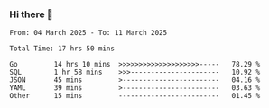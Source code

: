 ### Hi there 👋

<!--
**zhumeme/zhumeme** is a ✨ _special_ ✨ repository because its `README.md` (this file) appears on your GitHub profile.

Here are some ideas to get you started:

- 🔭 I’m currently working on ...
- 🌱 I’m currently learning ...
- 👯 I’m looking to collaborate on ...
- 🤔 I’m looking for help with ...
- 💬 Ask me about ...
- 📫 How to reach me: ...
- 😄 Pronouns: ...
- ⚡ Fun fact: ...
-->

<!--START_SECTION:waka-->

```all_time
From: 04 March 2025 - To: 11 March 2025

Total Time: 17 hrs 50 mins

Go         14 hrs 10 mins  >>>>>>>>>>>>>>>>>>>>-----   78.29 %
SQL        1 hr 58 mins    >>>----------------------   10.92 %
JSON       45 mins         >------------------------   04.16 %
YAML       39 mins         >------------------------   03.63 %
Other      15 mins         -------------------------   01.45 %
```

<!--END_SECTION:waka-->
